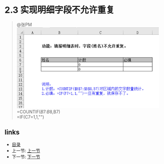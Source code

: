 # 2.3 实现明细字段不允许重复

> @张PM  
>![](images/2.3.1.jpg)  
>=COUNTIF($B$7:$B$8,B7)  
>=IF(C7=1,1,"")
 
## links
  * [目录](<preface.md>)
  * 上一节: [上一节](<02.2.md>)
  * 下一节: [下一节](<02.4.md>)

